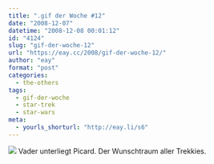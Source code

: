 ```yaml
---
title: ".gif der Woche #12"
date: "2008-12-07"
datetime: "2008-12-08 00:01:12"
id: "4124"
slug: "gif-der-woche-12"
url: "https://eay.cc/2008/gif-der-woche-12/"
author: "eay"
format: "post"
categories:
  - the-others
tags:
  - gif-der-woche
  - star-trek
  - star-wars
meta:
  - yourls_shorturl: "http://eay.li/s6"
---
```


![](/uploads/2008/picardvader.gif) Vader unterliegt Picard. Der Wunschtraum aller Trekkies.
